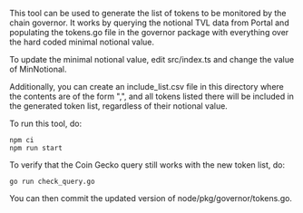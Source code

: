 This tool can be used to generate the list of tokens to be monitored by the chain governor.
It works by querying the notional TVL data from Portal and populating the tokens.go file in
the governor package with everything over the hard coded minimal notional value.

To update the minimal notional value, edit src/index.ts and change the value of MinNotional.

Additionally, you can create an include_list.csv file in this directory where the contents are
of the form "<originChain>,<nativeTokenAddress>", and all tokens listed there will be included
in the generated token list, regardless of their notional value.

To run this tool, do:

```
npm ci
npm run start
```

To verify that the Coin Gecko query still works with the new token list, do:
```
go run check_query.go
```

You can then commit the updated version of node/pkg/governor/tokens.go.
